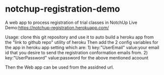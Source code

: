 # notchup-registration-demo
A web app to process registration of trial classes in NotchUp
Live Demo:https://notchup-registration.herokuapp.com/

Usage: clone this git repository and use it to auto build a heroku app from the "link to github repo" utility of heroku
Then add the 2 config variables for the app in heroku app setting which are:
1)
key:"UserEmail"
value:your email id that you desire to send the registration conformation emails from.
2)
key:"UserPassword"
value:password for the above mentioned acoount

Then the Web app can be used from the assidned url.


